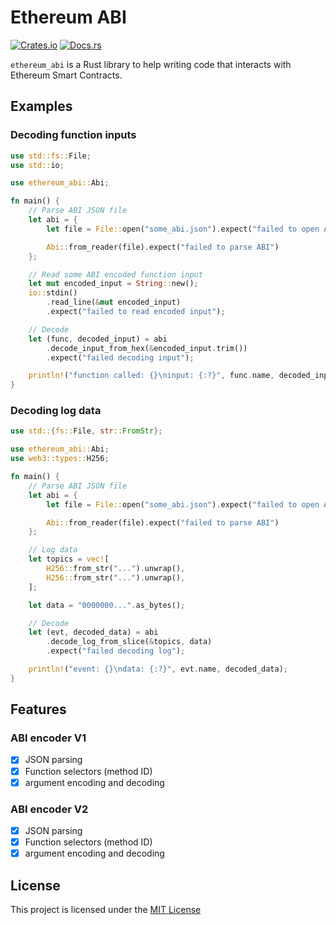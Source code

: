 # Ethereum ABI

[![Crates.io](https://img.shields.io/crates/v/ethereum_abi)](https://crates.io/crates/ethereum_abi)
[![Docs.rs](https://docs.rs/ethereum_abi/badge.svg)](https://docs.rs/ethereum_abi)

`ethereum_abi` is a Rust library to help writing code that interacts with Ethereum Smart Contracts.

## Examples

### Decoding function inputs

```rust
use std::fs::File;
use std::io;

use ethereum_abi::Abi;

fn main() {
    // Parse ABI JSON file
    let abi = {
        let file = File::open("some_abi.json").expect("failed to open ABI file");

        Abi::from_reader(file).expect("failed to parse ABI")
    };

    // Read some ABI encoded function input
    let mut encoded_input = String::new();
    io::stdin()
        .read_line(&mut encoded_input)
        .expect("failed to read encoded input");

    // Decode
    let (func, decoded_input) = abi
        .decode_input_from_hex(&encoded_input.trim())
        .expect("failed decoding input");

    println!("function called: {}\ninput: {:?}", func.name, decoded_input);
}
```

### Decoding log data

```rust
use std::{fs::File, str::FromStr};

use ethereum_abi::Abi;
use web3::types::H256;

fn main() {
    // Parse ABI JSON file
    let abi = {
        let file = File::open("some_abi.json").expect("failed to open ABI file");

        Abi::from_reader(file).expect("failed to parse ABI")
    };

    // Log data
    let topics = vec![
        H256::from_str("...").unwrap(),
        H256::from_str("...").unwrap(),
    ];

    let data = "0000000...".as_bytes();

    // Decode
    let (evt, decoded_data) = abi
        .decode_log_from_slice(&topics, data)
        .expect("failed decoding log");

    println!("event: {}\ndata: {:?}", evt.name, decoded_data);
}
```

## Features

### ABI encoder V1

- [x] JSON parsing
- [x] Function selectors (method ID)
- [x] argument encoding and decoding

### ABI encoder V2

- [x] JSON parsing
- [x] Function selectors (method ID)
- [x] argument encoding and decoding

## License

This project is licensed under the [MIT License]

[MIT License]: https://github.com/FelipeRosa/rust-ethereum-abi/blob/main/LICENSE
